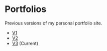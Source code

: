 # Portfolios

Previous versions of my personal portfolio site.

- [V1](/v1/)
- [V2](/v2/)
- [V3](https://github.com/oneminch/portfolio) (Current)